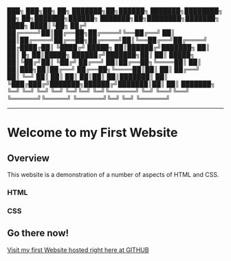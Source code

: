 
███╗   ███╗██╗   ██╗    ███████╗██╗██████╗ ███████╗████████╗    ██╗    ██╗███████╗██████╗ ███████╗██╗████████╗███████╗
████╗ ████║╚██╗ ██╔╝    ██╔════╝██║██╔══██╗██╔════╝╚══██╔══╝    ██║    ██║██╔════╝██╔══██╗██╔════╝██║╚══██╔══╝██╔════╝
██╔████╔██║ ╚████╔╝     █████╗  ██║██████╔╝███████╗   ██║       ██║ █╗ ██║█████╗  ██████╔╝███████╗██║   ██║   █████╗  
██║╚██╔╝██║  ╚██╔╝      ██╔══╝  ██║██╔══██╗╚════██║   ██║       ██║███╗██║██╔══╝  ██╔══██╗╚════██║██║   ██║   ██╔══╝  
██║ ╚═╝ ██║   ██║       ██║     ██║██║  ██║███████║   ██║       ╚███╔███╔╝███████╗██████╔╝███████║██║   ██║   ███████╗
╚═╝     ╚═╝   ╚═╝       ╚═╝     ╚═╝╚═╝  ╚═╝╚══════╝   ╚═╝        ╚══╝╚══╝ ╚══════╝╚═════╝ ╚══════╝╚═╝   ╚═╝   ╚══════╝
                                                                                                                      
-------------------------------------------------------------------------------
# Welcome to my First Website

## Overview
This website is a demonstration of a number of aspects of HTML and CSS.

### HTML

### CSS

## Go there now!

[Visit my first Website hosted right here at GITHUB ](https://gripsiden.github.io/my-first-website/ "Go to Gripsidens First Website")

